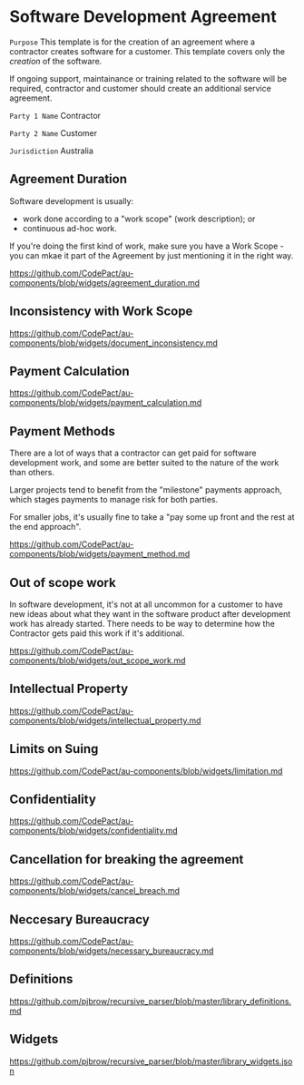 # Software Development Agreement

`Purpose` This template is for the creation of an agreement where a contractor creates software for a customer. This template covers only the _creation_ of the software.

If ongoing support, maintainance or training related to the software will be required, contractor and customer should create an additional service agreement.

`Party 1 Name` Contractor

`Party 2 Name` Customer

`Jurisdiction` Australia

## Agreement Duration

Software development is usually:

- work done according to a "work scope" (work description); or
- continuous ad-hoc work.

If you're doing the first kind of work, make sure you have a Work Scope - you can mkae it part of the Agreement by just mentioning it in the right way.

https://github.com/CodePact/au-components/blob/widgets/agreement_duration.md

## Inconsistency with Work Scope

https://github.com/CodePact/au-components/blob/widgets/document_inconsistency.md

## Payment Calculation

https://github.com/CodePact/au-components/blob/widgets/payment_calculation.md

## Payment Methods

There are a lot of ways that a contractor can get paid for software development work, and some are better suited to the nature of the work than others.

Larger projects tend to benefit from the "milestone" payments approach, which stages payments to manage risk for both parties.

For smaller jobs, it's usually fine to take a "pay some up front and the rest at the end approach".

https://github.com/CodePact/au-components/blob/widgets/payment_method.md

## Out of scope work

In software development, it's not at all uncommon for a customer to have new ideas about what they want in the software product after development work has already started. There needs to be way to determine how the Contractor gets paid this work if it's additional.

https://github.com/CodePact/au-components/blob/widgets/out_scope_work.md

## Intellectual Property

https://github.com/CodePact/au-components/blob/widgets/intellectual_property.md

## Limits on Suing

https://github.com/CodePact/au-components/blob/widgets/limitation.md

## Confidentiality

https://github.com/CodePact/au-components/blob/widgets/confidentiality.md

## Cancellation for breaking the agreement

https://github.com/CodePact/au-components/blob/widgets/cancel_breach.md

## Neccesary Bureaucracy

https://github.com/CodePact/au-components/blob/widgets/necessary_bureaucracy.md

## Definitions

https://github.com/pjbrow/recursive_parser/blob/master/library_definitions.md

## Widgets

https://github.com/pjbrow/recursive_parser/blob/master/library_widgets.json

